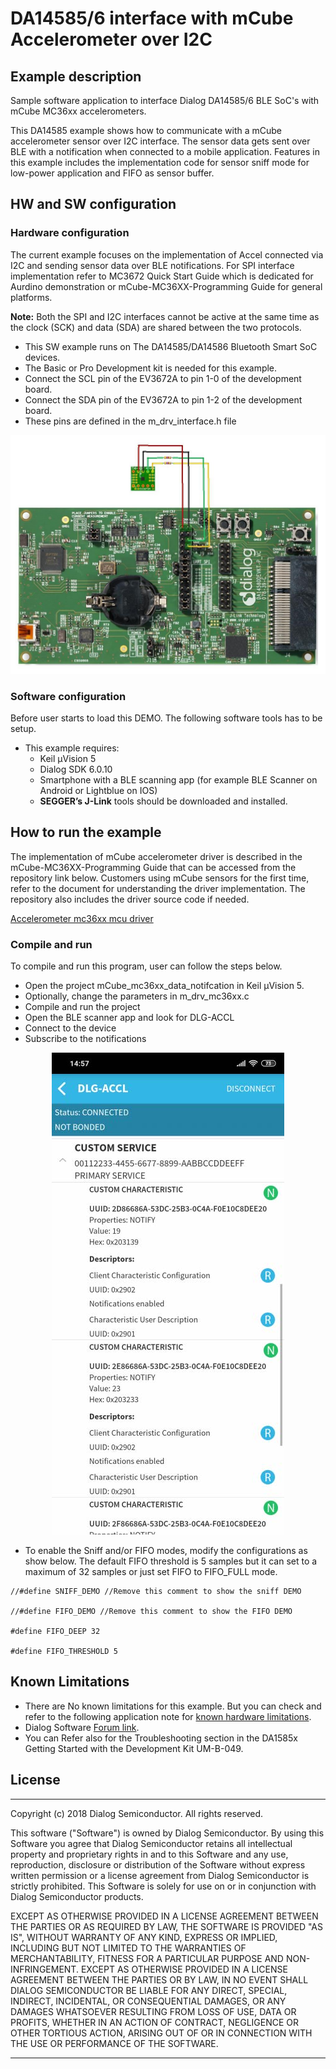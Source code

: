 
# DA14585/6 interface with mCube Accelerometer over I2C


## Example description

Sample software application to interface Dialog DA14585/6 BLE SoC's with mCube MC36xx accelerometers.

This DA14585 example shows how to communicate with a mCube accelerometer sensor over I2C interface. The sensor data gets sent over BLE with a notification when connected to a mobile application. Features in this example includes the implementation code for sensor sniff mode for low-power application and FIFO as sensor buffer.


## HW and SW configuration

### Hardware configuration

The current example focuses on the implementation of Accel connected via I2C and sending sensor data over BLE notifications. For SPI interface implementation refer to MC3672 Quick Start Guide which is dedicated for Aurdino demonstration or mCube-MC36XX-Programming Guide for general platforms.

**Note:** Both the SPI and I2C interfaces cannot be active at the same time as the clock (SCK) and data (SDA) are shared between the two protocols.

- This SW example runs on The DA14585/DA14586 Bluetooth Smart SoC devices.
- The Basic or Pro Development kit is needed for this example.
- Connect the SCL pin of the EV3672A to pin 1-0 of the development board.
- Connect the SDA pin of the EV3672A to pin 1-2 of the development board.
- These pins are defined in the m_drv_interface.h file

<p align="center">
	<img src="assets/Hardware_setup_DA14585_MC36xx.jpg">
</p>

### Software configuration

Before user starts to load this DEMO. The following software tools has to be setup.
- This example requires:
	- Keil μVision 5
	- Dialog SDK 6.0.10
	- Smartphone with a BLE scanning app (for example BLE Scanner on Android or Lightblue on IOS)
	- **SEGGER’s J-Link** tools should be downloaded and installed.


## How to run the example

The implementation of mCube accelerometer driver is described in the mCube-MC36XX-Programming Guide that can be accessed from the repository link below. Customers using mCube sensors for the first time, refer to the document for understanding the driver implementation. The repository also includes the driver source code if needed.

[Accelerometer mc36xx mcu driver](https://github.com/mcubemems/Accelerometer_mc36xx_mcu_driver)

### Compile and run

To compile and run this program, user can follow the steps below.
- Open the project mCube_mc36xx_data_notifcation in Keil μVision 5.
- Optionally, change the parameters in m_drv_mc36xx.c
- Compile and run the project
- Open the BLE scanner app and look for DLG-ACCL
- Connect to the device
- Subscribe to the notifications

<p align="center"> 
	<img src="assets/BLE_Notif_DA14585_MC36xx.jpg">
</p>

- To enable the Sniff and/or FIFO modes, modify the configurations as show below. The default FIFO threshold is 5 samples but it can set to a maximum of 32 samples or just set FIFO to FIFO_FULL mode.

>
	//#define SNIFF_DEMO //Remove this comment to show the sniff DEMO

	//#define FIFO_DEMO //Remove this comment to show the FIFO DEMO

	#define FIFO_DEEP 32

	#define FIFO_THRESHOLD 5


## Known Limitations


- There are No known limitations for this example. But you can check and refer to the following application note for
[known hardware limitations](https://support.dialog-semiconductor.com/system/files/resources/DA1458x-KnownLimitations_2018_02_06.pdf "known hardware limitations").
- Dialog Software [Forum link](https://support.dialog-semiconductor.com/forums/dialog-smartbond-bluetooth-low-energy-%E2%80%93-software "Forum link").
- You can Refer also for the Troubleshooting section in the DA1585x Getting Started with the Development Kit UM-B-049.


## License


**************************************************************************************

 Copyright (c) 2018 Dialog Semiconductor. All rights reserved.

 This software ("Software") is owned by Dialog Semiconductor. By using this Software
 you agree that Dialog Semiconductor retains all intellectual property and proprietary
 rights in and to this Software and any use, reproduction, disclosure or distribution
 of the Software without express written permission or a license agreement from Dialog
 Semiconductor is strictly prohibited. This Software is solely for use on or in
 conjunction with Dialog Semiconductor products.

 EXCEPT AS OTHERWISE PROVIDED IN A LICENSE AGREEMENT BETWEEN THE PARTIES OR AS
 REQUIRED BY LAW, THE SOFTWARE IS PROVIDED "AS IS", WITHOUT WARRANTY OF ANY KIND,
 EXPRESS OR IMPLIED, INCLUDING BUT NOT LIMITED TO THE WARRANTIES OF MERCHANTABILITY,
 FITNESS FOR A PARTICULAR PURPOSE AND NON-INFRINGEMENT. EXCEPT AS OTHERWISE PROVIDED
 IN A LICENSE AGREEMENT BETWEEN THE PARTIES OR BY LAW, IN NO EVENT SHALL DIALOG
 SEMICONDUCTOR BE LIABLE FOR ANY DIRECT, SPECIAL, INDIRECT, INCIDENTAL, OR
 CONSEQUENTIAL DAMAGES, OR ANY DAMAGES WHATSOEVER RESULTING FROM LOSS OF USE, DATA OR
 PROFITS, WHETHER IN AN ACTION OF CONTRACT, NEGLIGENCE OR OTHER TORTIOUS ACTION,
 ARISING OUT OF OR IN CONNECTION WITH THE USE OR PERFORMANCE OF THE SOFTWARE.

**************************************************************************************
